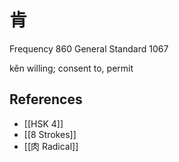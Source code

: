 # 肯
Frequency 860
General Standard 1067

kěn
willing; consent to, permit

## References
- [[HSK 4]]
- [[8 Strokes]]
- [[肉 Radical]]